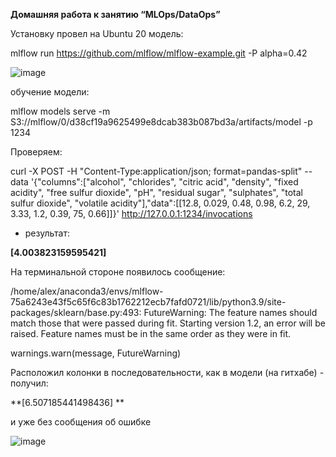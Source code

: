 **Домашняя работа к занятию “MLOps/DataOps”**

Установку провел на Ubuntu 20
модель:

mlflow run https://github.com/mlflow/mlflow-example.git -P alpha=0.42

![image](https://user-images.githubusercontent.com/6259198/178480997-c58829e9-7816-4c4a-a4f7-fef5b527efab.png)

обучение модели:

mlflow models serve -m S3://mlflow/0/d38cf19a9625499e8dcab383b087bd3a/artifacts/model -p 1234

Проверяем:

curl -X POST -H "Content-Type:application/json; format=pandas-split" --data '{"columns":["alcohol", "chlorides", "citric acid", "density", "fixed acidity", "free sulfur dioxide", "pH", "residual sugar", "sulphates", "total sulfur dioxide", "volatile acidity"],"data":[[12.8, 0.029, 0.48, 0.98, 6.2, 29, 3.33, 1.2, 0.39, 75, 0.66]]}' http://127.0.0.1:1234/invocations

- результат:

**[4.003823159595421]**

На терминальной стороне появилось сообщение:

/home/alex/anaconda3/envs/mlflow-75a6243e43f5c65f6c83b1762212ecb7fafd0721/lib/python3.9/site-packages/sklearn/base.py:493: FutureWarning: The feature names should match those that were passed during fit. Starting version 1.2, an error will be raised.
Feature names must be in the same order as they were in fit.

  warnings.warn(message, FutureWarning)


Расположил колонки в последовательности, как в модели (на гитхабе) - получил:

**[6.507185441498436] **

и уже без сообщения об ошибке

![image](https://user-images.githubusercontent.com/6259198/178483569-c2aca38a-70b9-49d9-b799-b7bae88352d4.png)

